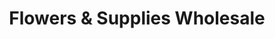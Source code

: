 ---
title: "Flowers & Supplies Wholesale"
url: /ontario/flowers-and-supplies-wholesale/
shop: florist
---